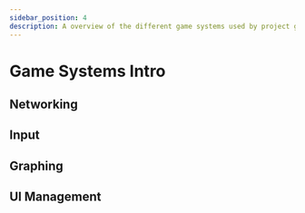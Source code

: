 ```yaml
---
sidebar_position: 4
description: A overview of the different game systems used by project gutz
---
```


# Game Systems Intro

## Networking

## Input

## Graphing

## UI Management
